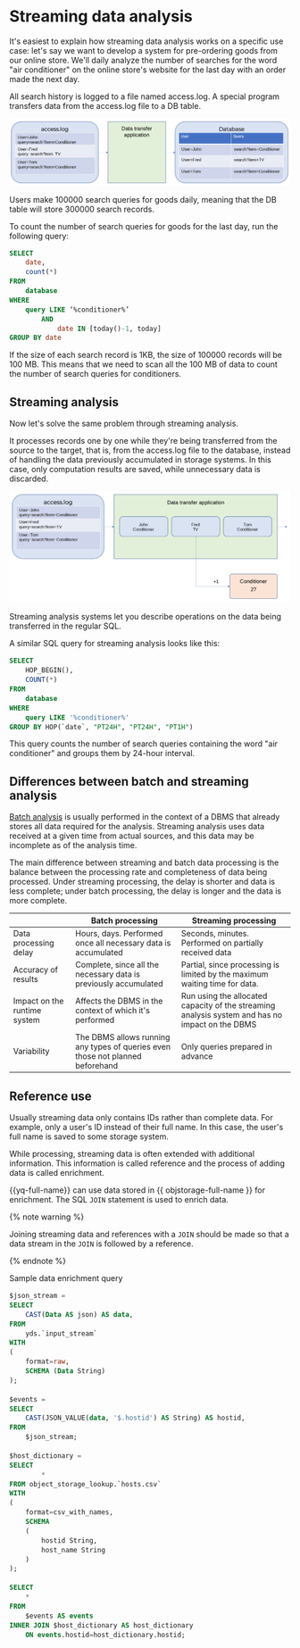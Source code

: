 # Streaming data analysis

It's easiest to explain how streaming data analysis works on a specific use case: let's say we want to develop a system for pre-ordering goods from our online store. We'll daily analyze the number of searches for the word "air conditioner" on the online store's website for the last day with an order made the next day.

All search history is logged to a file named access.log. A special program transfers data from the access.log file to a DB table.

![](../_assets/streaming-exp-1.png)

Users make 100000 search queries for goods daily, meaning that the DB table will store 300000 search records.

To count the number of search queries for goods for the last day, run the following query:

```sql
SELECT
    date,
    count(*)
FROM
    database
WHERE
    query LIKE ‘%conditioner%’
        AND
            date IN [today()-1, today]
GROUP BY date
```

If the size of each search record is 1KB, the size of 100000 records will be 100 MB. This means that we need to scan all the 100 MB of data to count the number of search queries for conditioners.

## Streaming analysis

Now let's solve the same problem through streaming analysis.

It processes records one by one while they're being transferred from the source to the target, that is, from the access.log file to the database, instead of handling the data previously accumulated in storage systems. In this case, only computation results are saved, while unnecessary data is discarded.

![](../_assets/streaming-exp-2.png)

Streaming analysis systems let you describe operations on the data being transferred in the regular SQL.

A similar SQL query for streaming analysis looks like this:

```sql
SELECT
    HOP_BEGIN(),
    COUNT(*)
FROM
    database
WHERE
    query LIKE '%conditioner%'
GROUP BY HOP(`date`, "PT24H", "PT24H", "PT1H")
```

This query counts the number of search queries containing the word "air conditioner" and groups them by 24-hour interval.

## Differences between batch and streaming analysis

[Batch analysis](./batch-processing.md) is usually performed in the context of a DBMS that already stores all data required for the analysis. Streaming analysis uses data received at a given time from actual sources, and this data may be incomplete as of the analysis time.

The main difference between streaming and batch data processing is the balance between the processing rate and completeness of data being processed. Under streaming processing, the delay is shorter and data is less complete; under batch processing, the delay is longer and the data is more complete.

|  | Batch processing | Streaming processing |
|----|----|----|
| Data processing delay | Hours, days. Performed once all necessary data is accumulated | Seconds, minutes. Performed on partially received data |
| Accuracy of results | Complete, since all the necessary data is previously accumulated | Partial, since processing is limited by the maximum waiting time for data. |
| Impact on the runtime system | Affects the DBMS in the context of which it's performed | Run using the allocated capacity of the streaming analysis system and has no impact on the DBMS |
| Variability | The DBMS allows running any types of queries even those not planned beforehand | Only queries prepared in advance |

## Reference use

Usually streaming data only contains IDs rather than complete data. For example, only a user's ID instead of their full name. In this case, the user's full name is saved to some storage system.

While processing, streaming data is often extended with additional information. This information is called reference and the process of adding data is called enrichment.

{{yq-full-name}} can use data stored in {{ objstorage-full-name }} for enrichment. The SQL `JOIN` statement is used to enrich data.

{% note warning %}

Joining streaming data and references with a `JOIN` should be made so that a data stream in the `JOIN` is followed by a reference.

{% endnote %}

Sample data enrichment query

```sql
$json_stream =
SELECT
    CAST(Data AS json) AS data,
FROM
    yds.`input_stream`
WITH
(  
    format=raw,
    SCHEMA (Data String)
);

$events =
SELECT
    CAST(JSON_VALUE(data, '$.hostid') AS String) AS hostid,
FROM
    $json_stream;

$host_dictionary =
SELECT
        *
FROM object_storage_lookup.`hosts.csv`
WITH
(
    format=csv_with_names,
    SCHEMA
    (
        hostid String,
        host_name String
    )
);

SELECT
    *
FROM
    $events AS events
INNER JOIN $host_dictionary AS host_dictionary
    ON events.hostid=host_dictionary.hostid;
```
